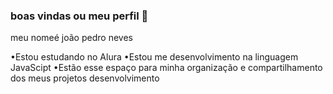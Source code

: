 ### boas vindas ou meu perfil 💙

meu nomeé joão pedro neves

•Estou estudando no Alura
•Estou me desenvolvimento na linguagem JavaScipt
•Estão esse espaço para minha organização e compartilhamento dos meus projetos desenvolvimento
